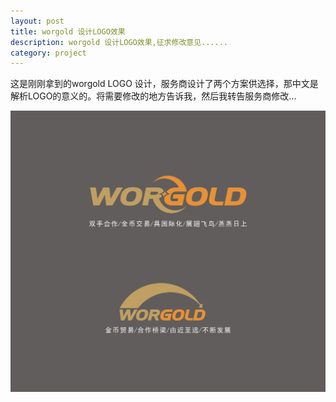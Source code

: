 ```yaml
---
layout:	post
title: worgold 设计LOGO效果
description: worgold 设计LOGO效果,征求修改意见......
category: project
---
```


这是刚刚拿到的worgold LOGO 设计，服务商设计了两个方案供选择，那中文是解析LOGO的意义的。将需要修改的地方告诉我，然后我转告服务商修改...

![worgold 设计LOGO效果](/images/posts/worgold.jpg "worgold 设计LOGO效果")
